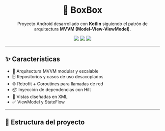 <div align="center">

# 📱 BoxBox

Proyecto Android desarrollado con **Kotlin** siguiendo el patrón de arquitectura **MVVM (Model-View-ViewModel)**.

<img src="https://img.shields.io/badge/Kotlin-%230095D5.svg?&style=for-the-badge&logo=kotlin&logoColor=white"/>
<img src="https://img.shields.io/badge/MVVM-Architecture-blueviolet?style=for-the-badge"/>
<img src="https://img.shields.io/github/license/rafaellibrero/boxboxapp?style=for-the-badge"/>

</div>

---

## ✨ Características

- 🔄 Arquitectura MVVM modular y escalable
- 🗄️ Repositorios y casos de uso desacoplados
- 🌐 Retrofit + Coroutines para llamadas de red
- 📦 Inyección de dependencias con Hilt
- 🎨 Vistas diseñadas en XML
- ✅ ViewModel y StateFlow

---

## 🧱 Estructura del proyecto

